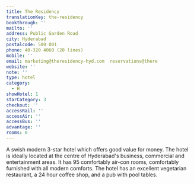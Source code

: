 ```yaml
---
title: The Residency
translationKey: the-residency
bookthrough: ''
mailto: ''
address: Public Garden Road
city: Hyderabad
postalcode: 500 001
phone: 40-320 4060 (20 lines)
mobile: ''
email: marketing@theresidency-hyd.com  reservations@there
website: ''
note: ''
type: hotel
category:
  - H
showHotel: 1
starCategory: 3
checkout: ''
accessRail: ''
accessAir: ''
accessBus: ''
advantage: ''
rooms: 0
---
```

A swish modern 3-star hotel which offers good value for money. The hotel is ideally located at the centre of Hyderabad's business, commercial and entertainment areas. It has 95 comfortably air-con rooms, comfortably furnished with all modern comforts. The hotel has an excellent vegetarian restaurant, a 24 hour coffee shop, and a pub with pool tables.